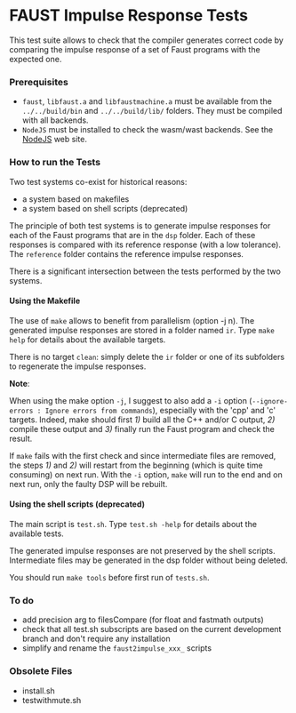 # FAUST Impulse Response Tests  #

This test suite allows to check that the compiler generates correct code by comparing the impulse response of a set of Faust programs with the expected one.


### Prerequisites
- `faust`, `libfaust.a` and `libfaustmachine.a` must be available from the `../../build/bin` and `../../build/lib/` folders. They must be compiled with all backends.
- `NodeJS` must be installed to check the wasm/wast backends. See the [NodeJS](https://nodejs.org/) web site.

### How to run the Tests
Two test systems co-exist for historical reasons:
- a system based on makefiles
- a system based on shell scripts (deprecated)

The principle of both test systems is to generate impulse responses for each of the Faust programs that are in the `dsp` folder. Each of these responses is compared with its reference response (with a low tolerance). The `reference` folder contains the reference impulse responses.

There is a significant intersection between the tests performed by the two systems.


#### Using the Makefile
The use of `make` allows to benefit from parallelism (option -j n).
The generated impulse responses are stored in a folder named `ir`.
Type `make help` for details about the available targets.

There is no target `clean`: simply delete the `ir` folder or one of its subfolders to regenerate the impulse responses.

**Note**:

When using the make option `-j`, I suggest to also add a `-i` option (`--ignore-errors : Ignore errors from commands`), especially with the 'cpp' and 'c' targets. Indeed, make should first _1)_ build all the C++ and/or C output, _2)_ compile these output and _3)_ finally run the Faust program and check the result.

If `make` fails with the first check and since intermediate files are removed, the steps _1)_ and _2)_ will restart from the beginning (which is quite time consuming) on next run. With the `-i` option, `make` will run to the end and on next run, only the faulty DSP will be rebuilt.


#### Using the shell scripts (deprecated)
The main script is `test.sh`. Type `test.sh -help` for details about the available tests.

The generated impulse responses are not preserved by the shell scripts. Intermediate files may be generated in the dsp folder without being deleted.

You should run `make tools` before first run of `tests.sh`.


### To do
- add precision arg to filesCompare (for float and fastmath outputs)
- check that all test.sh subscripts are based on the current development branch and don't require any installation
- simplify and rename the `faust2impulse_xxx_` scripts

### Obsolete Files
- install.sh
- testwithmute.sh
